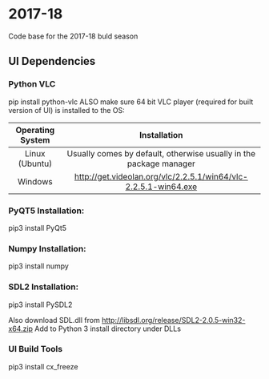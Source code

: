 # 2017-18
Code base for the 2017-18 buld season

## UI Dependencies

### Python VLC
pip install python-vlc
ALSO make sure 64 bit VLC player (required for built version of UI) is installed to the OS:

| Operating System | Installation |
| :----------------: | :----------------------------------------------: |
| Linux (Ubuntu) | Usually comes by default, otherwise usually in the package manager |
| Windows | http://get.videolan.org/vlc/2.2.5.1/win64/vlc-2.2.5.1-win64.exe |

### PyQT5 Installation:
pip3 install PyQt5

### Numpy Installation:
pip3 install numpy

### SDL2 Installation:
pip3 install PySDL2

Also download SDL.dll from http://libsdl.org/release/SDL2-2.0.5-win32-x64.zip
Add to Python 3 install directory under DLLs

### UI Build Tools
pip3 install cx_freeze
